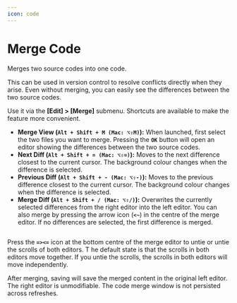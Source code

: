 ```yaml
---
icon: code
---
```


# Merge Code

Merges two source codes into one code.

This can be used in version control to resolve conflicts directly when they arise. Even without merging, you can easily see the differences between the two source codes.

Use it via the **\[Edit] > \[Merge]** submenu. Shortcuts are available to make the feature more convenient.

* **Merge View (`Alt + Shift + M (Mac: ⌥⇧M)`):** When launched, first select the two files you want to merge. Pressing the **`OK`** button will open an editor showing the differences between the two source codes.
* **Next Diff (`Alt + Shift + = (Mac: ⌥⇧=)`):** Moves to the next difference closest to the current cursor. The background colour changes when the difference is selected.
* **Previous Diff (`Alt + Shift + - (Mac: ⌥⇧-)`):** Moves to the previous difference closest to the current cursor. The background colour changes when the difference is selected.
* **Merge Diff (`Alt + Shift + / (Mac: ⌥⇧/)`):** Overwrites the currently selected differences from the right editor into the left editor. You can also merge by pressing the arrow icon (**`<~`**) in the centre of the merge editor. If no differences are selected, the first difference is merged.

<figure><img src="https://help.goorm.io/~gitbook/image?url=https%3A%2F%2F2181851870-files.gitbook.io%2F%7E%2Ffiles%2Fv0%2Fb%2Fgitbook-legacy-files%2Fo%2Fassets%252F-Lq-Q9LciN1X9EABxGkt%252F-LvySq9HN831gjmHVAfe%252F-LvyYsEkuzJa-GlciXC9%252Fimage.png%3Falt%3Dmedia%26token%3D0fc2ffab-c69d-4cd1-b20d-f31297a58f0f&#x26;width=768&#x26;dpr=4&#x26;quality=100&#x26;sign=2b4e4f17&#x26;sv=2" alt=""><figcaption></figcaption></figure>

Press the **`=><=`** icon at the bottom centre of the merge editor to untie or untie the scrolls of both editors. T he default state is that the scrolls in both editors move together. If you untie the scrolls, the scrolls in both editors will move independently.

After merging, saving will save the merged content in the original left editor. The right editor is unmodifiable. The code merge window is not persisted across refreshes.
